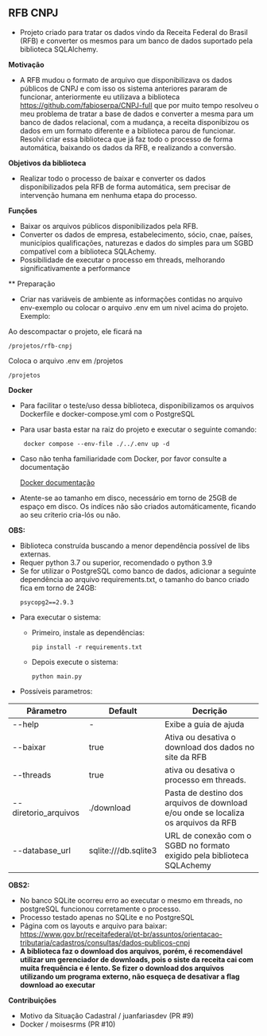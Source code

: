 ## RFB CNPJ

* Projeto criado para tratar os dados vindo da Receita Federal do Brasil (RFB)   e converter os mesmos para um banco de dados suportado pela biblioteca SQLAlchemy.

**Motivação**

* A RFB mudou o formato de arquivo que disponibilizava os dados públicos de CNPJ  e com isso os sistema anteriores pararam de funcionar, anteriormente eu utilizava  a biblioteca https://github.com/fabioserpa/CNPJ-full que por muito tempo resolveu  o meu problema de tratar a base de dados e converter a mesma para um banco de dados relacional, com a mudança, a receita disponibizou os dados em um formato diferente e a biblioteca parou de funcionar. Resolvi criar essa biblioteca que já faz todo o processo de forma automática, baixando os dados da RFB, e realizando a conversão.

**Objetivos da biblioteca**

* Realizar todo o processo de baixar e converter os dados disponibilizados pela RFB  de forma automática, sem precisar de intervenção humana em nenhuma etapa do processo.

**Funções**

 - Baixar os arquivos públicos disponibilizados pela RFB.
 - Converter os dados de empresa, estabelecimento, sócio, cnae, países, municípios qualificações, naturezas e dados do simples para um SGBD compatível com a biblioteca SQLAchemy.
- Possibilidade de executar o processo em threads, melhorando significativamente a performance

** Preparação
 - Criar nas variáveis de ambiente as informações contidas no arquivo env-exemplo ou colocar o arquivo .env em um nivel acima do projeto.  
   Exemplo:
 
 Ao descompactar o projeto, ele ficará na 
 
 ```
 /projetos/rfb-cnpj
 ```
 
 Coloca o arquivo .env em /projetos
 
 ```
 /projetos
 ```

	
**Docker**

 - Para facilitar o teste/uso dessa biblioteca, disponibilizamos os arquivos Dockerfile e docker-compose.yml com o PostgreSQL
 - Para usar basta estar na raiz do projeto e executar o seguinte comando:
   ```
    docker compose --env-file ./../.env up -d 
   ```
 - Caso não tenha familiaridade com Docker, por favor consulte a documentação

   [Docker documentação](https://docs.docker.com/)

 - Atente-se ao tamanho em disco, necessário em torno de 25GB de espaço em disco. Os indíces não são criados automáticamente, ficando ao seu criterio cria-lós ou não.

**OBS:**

* Biblioteca construída buscando a menor dependência possível de libs externas.
* Requer python 3.7 ou superior, recomendado o python 3.9
* Se for utilizar o PostgreSQL como banco de dados, adicionar a seguinte dependência ao arquivo requirements.txt, o tamanho do banco criado fica em torno de 24GB:
  ```
  psycopg2==2.9.3
  ```
* Para executar o sistema:
  - Primeiro, instale as dependências:

		pip install -r requirements.txt

  - Depois execute o sistema:

		python main.py

* Possíveis parametros:

| Pârametro 		       | Default 			        | Decrição 									                                                          |
| -------------------- | -------------------- | ----------------------------------------------------------------------------------- |
| --help    		       | -					          | Exibe a guia de ajuda						                                                    |
| --baixar 			       | true 	   			      | Ativa ou desativa o download dos dados no site da RFB 									            |
| --threads 		       | true     			      | ativa ou desativa o processo em threads.  	                                        |
| --diretorio_arquivos | ./download 		      | Pasta de destino dos arquivos de download e/ou onde se localiza os arquivos da RFB 	|
| --database_url 	     | sqlite:///db.sqlite3 | URL de conexão com o SGBD no formato exigido pela biblioteca SQLAchemy					    |

**OBS2:**
  - No banco SQLite ocorreu erro ao executar o mesmo em threads, no postgreSQL funcionou corretamente o processo.
  - Processo testado apenas no SQLite e no PostgreSQL
  - Página com os layouts e arquivo para baixar: https://www.gov.br/receitafederal/pt-br/assuntos/orientacao-tributaria/cadastros/consultas/dados-publicos-cnpj
  - **A biblioteca faz o download dos arquivos, porém, é recomendável utilizar um gerenciador de downloads, pois o siste da receita cai com muita frequência e é lento. Se fizer o download dos arquivos utilizando um programa externo, não esqueça de desativar a flag download ao executar**


**Contribuições**

 - Motivo da Situação Cadastral / juanfariasdev (PR #9)
 - Docker / moisesrms (PR #10)
